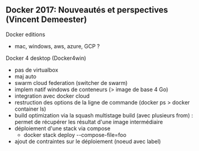 ## Docker 2017: Nouveautés et perspectives (Vincent Demeester)

Docker editions
- mac, windows, aws, azure, GCP ?

Docker 4 desktop (Docker4win)
- pas de virtualbox 
- maj auto 
- swarm cloud federation (switcher de swarm) 
- implem natif windows de conteneurs (> image de base 4 Go) 
- integration avec docker cloud
- restruction des options de la ligne de commande (docker ps > docker container ls)
- build
    optimization via la squash
    multistage build (avec plusieurs from) : permet de récupérer les résultat d'une image intermédiaire
- déploiement d'une stack via compose
  - docker stack deploy --compose-file=foo
- ajout de contraintes sur le déploiement (noeud avec label) 
